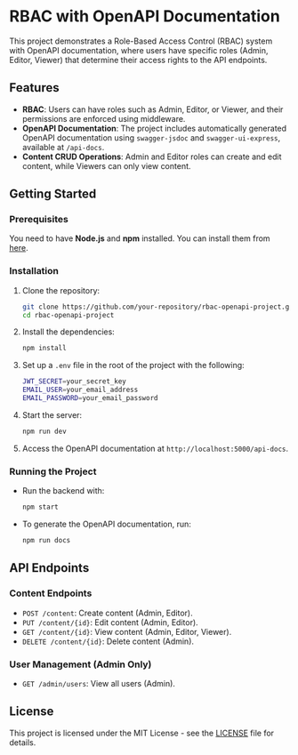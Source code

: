 
# RBAC with OpenAPI Documentation

This project demonstrates a Role-Based Access Control (RBAC) system with OpenAPI documentation, where users have specific roles (Admin, Editor, Viewer) that determine their access rights to the API endpoints.

## Features

- **RBAC**: Users can have roles such as Admin, Editor, or Viewer, and their permissions are enforced using middleware.
- **OpenAPI Documentation**: The project includes automatically generated OpenAPI documentation using `swagger-jsdoc` and `swagger-ui-express`, available at `/api-docs`.
- **Content CRUD Operations**: Admin and Editor roles can create and edit content, while Viewers can only view content.

## Getting Started

### Prerequisites

You need to have **Node.js** and **npm** installed. You can install them from [here](https://nodejs.org/).

### Installation

1. Clone the repository:
   ```bash
   git clone https://github.com/your-repository/rbac-openapi-project.git
   cd rbac-openapi-project
   ```

2. Install the dependencies:
   ```bash
   npm install
   ```

3. Set up a `.env` file in the root of the project with the following:
   ```bash
   JWT_SECRET=your_secret_key
   EMAIL_USER=your_email_address
   EMAIL_PASSWORD=your_email_password
   ```

4. Start the server:
   ```bash
   npm run dev
   ```

5. Access the OpenAPI documentation at `http://localhost:5000/api-docs`.

### Running the Project

- Run the backend with:
  ```bash
  npm start
  ```
- To generate the OpenAPI documentation, run:
  ```bash
  npm run docs
  ```

## API Endpoints

### Content Endpoints

- `POST /content`: Create content (Admin, Editor).
- `PUT /content/{id}`: Edit content (Admin, Editor).
- `GET /content/{id}`: View content (Admin, Editor, Viewer).
- `DELETE /content/{id}`: Delete content (Admin).

### User Management (Admin Only)

- `GET /admin/users`: View all users (Admin).

## License

This project is licensed under the MIT License - see the [LICENSE](LICENSE) file for details.
    